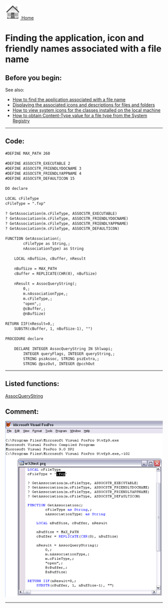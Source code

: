 [<img src="../images/home.png"> Home ](https://github.com/VFPX/Win32API)  

# Finding the application, icon and friendly names associated with a file name

## Before you begin:
See also:

* [How to find the application associated with a file name](sample_138.md)  
* [Displaying the associated icons and descriptions for files and folders](sample_530.md)  
* [How to view system icons for the classes installed on the local machine](sample_544.md)  
* [How to obtain Content-Type value for a file type from the System Registry](sample_468.md)  
  
***  


## Code:
```foxpro  
#DEFINE MAX_PATH 260

#DEFINE ASSOCSTR_EXECUTABLE 2
#DEFINE ASSOCSTR_FRIENDLYDOCNAME 3
#DEFINE ASSOCSTR_FRIENDLYAPPNAME 4
#DEFINE ASSOCSTR_DEFAULTICON 15

DO declare

LOCAL cFileType
cFileType = ".fxp"

? GetAssociation(m.cFileType, ASSOCSTR_EXECUTABLE)
? GetAssociation(m.cFileType, ASSOCSTR_FRIENDLYDOCNAME)
? GetAssociation(m.cFileType, ASSOCSTR_FRIENDLYAPPNAME)
? GetAssociation(m.cFileType, ASSOCSTR_DEFAULTICON)

FUNCTION GetAssociation(;
		cFileType as String,;
		nAssociationType) as String
		
	LOCAL nBufSize, cBuffer, nResult

	nBufSize = MAX_PATH
	cBuffer = REPLICATE(CHR(0), nBufSize)

	nResult = AssocQueryString(;
		0,;
		m.nAssociationType,;
		m.cFileType,;
		"open",;
		@cBuffer,;
		@nBufSize)

RETURN IIF(nResult=0,;
	SUBSTR(cBuffer, 1, nBufSize-1), "")

PROCEDURE declare

	DECLARE INTEGER AssocQueryString IN Shlwapi;
		INTEGER queryFlags, INTEGER queryString,;
		STRING pszAssoc, STRING pszExtra,;
		STRING @pszOut, INTEGER @pcchOut  
```  
***  


## Listed functions:
[AssocQueryString](../libraries/shlwapi/AssocQueryString.md)  

## Comment:
![](../images/findfileassociation.png)

***  

